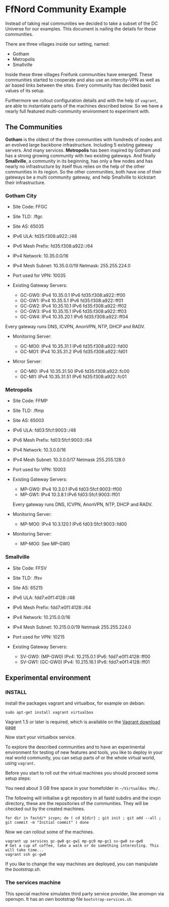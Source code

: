 # FfNord Community Example

Instead of taking real communities we decided to take a subset of the DC Universe
for our examples. This document is nailing the details for those communities.

There are three villages inside our setting, named:

 * Gotham
 * Metropolis
 * Smallville

Inside these three villages Freifunk communities have emerged. These communities
started to cooperate and also use an intercity-VPN as well as air based links
between the sites. Every community has decided basic values of its setup.

Furthermore we rollout configuration details and with the help of `vagrant`,
are able to instantiate parts of the machines described below. So we
have a nearly full featured multi-community environment to experiment with.

## The Communities 

**Gotham** is the oldest of the three communities with hundreds of nodes and
an evolved large backbone infrastructure. Including 5 existing gateway servers.
And many services. **Metropolis** has been inspired by Gotham and has a strong
growing community with two existing gateways. And finally **Smallville**, a community in its beginning, has
only a few nodes and has nearly no infrastructure by itself thus relies on the help of the other communities
in its region. So the other communities, both have one of their gateways
be a multi community gateway, and help Smallville to kickstart their infrastructure.

### Gotham City

 * Site Code: FFGC
 * Site TLD:  .ffgc
 * Site AS:   65035

 * IPv6 ULA:         fd35:f308:a922::/48
 * IPv6 Mesh Prefix: fd35:f308:a922::/64

 * IPv4 Network:     10.35.0.0/16
 * IPv4 Mesh Subnet: 10.35.0.0/19 Netmask: 255.255.224.0

 * Port used for VPN: 10035

 * Existing Gateway Servers:
   * GC-GW0: IPv4 10.35.0.1    IPv6 fd35:f308:a922::ff00
   * GC-GW1: IPv4 10.35.5.1    IPv6 fd35:f308:a922::ff01
   * GC-GW2: IPv4 10.35.10.1   IPv6 fd35:f308:a922::ff02
   * GC-GW3: IPv4 10.35.15.1   IPv6 fd35:f308:a922::ff03
   * GC-GW4: IPv4 10.35.20.1   IPv6 fd35:f308:a922::ff04

 Every gateway runs DNS, ICVPN, AnonVPN, NTP, DHCP and RADV.

 * Monitoring Server:
   * GC-MO0: IPv4 10.35.31.1   IPv6 fd35:f308:a922::fd00
   * GC-MO1: IPv4 10.35.31.2   IPv6 fd35:f308:a922::fd01

 * Mirror Server:
   * GC-MI0: IPv4 10.35.31.50   IPv6 fd35:f308:a922::fc00
   * GC-MI1: IPv4 10.35.31.51   IPv6 fd35:f308:a922::fc01


### Metropolis

 * Site Code: FFMP
 * Site TLD:  .ffmp
 * Site AS:   65003

 * IPv6 ULA:         fd03:5fcf:9003::/48
 * IPv6 Mesh Prefix: fd03:5fcf:9003::/64
  
 * IPv4 Network:     10.3.0.0/16 
 * IPv4 Mesh Subnet: 10.3.0.0/17 Netmask 255.255.128.0

 * Port used for VPN: 10003

 * Existing Gateway Servers:
   * MP-GW0: IPv4 10.3.0.1    IPv6 fd03:5fcf:9003::ff00
   * MP-GW1: IPv4 10.3.8.1    IPv6 fd03:5fcf:9003::ff01

   Every gateway runs DNS, ICVPN, AnonVPN, NTP, DHCP and RADV.

 * Monitoring Server:
   * MP-MO0: IPv4 10.3.120.1   IPv6  fd03:5fcf:9003::fd00

 * Monitoring Server:
   * MP-MO0: See MP-GW0


### Smallville

 * Site Code: FFSV
 * Site TLD:  .ffsv
 * Site AS:   65215

 * IPv6 ULA:         fdd7:e0f1:4128::/48 
 * IPv6 Mesh Prefix: fdd7:e0f1:4128::/64

 * IPv4 Network:     10.215.0.0/16
 * IPv4 Mesh Subnet: 10.215.0.0/19 Netmask 255.255.224.0
 
 * Port used for VPN: 10215

 * Existing Gateway Servers:
   * SV-GW0: (MP-GW0) IPv4: 10.215.0.1  IPv6: fdd7:e0f1:4128::ff00
   * SV-GW1: (GC-GW0) IPv4: 10.215.16.1  IPv6: fdd7:e0f1:4128::ff01


## Experimental environment

### INSTALL

install the packages vagrant and virtualbox, for example on debian:

    sudo apt-get install vagrant virtualbox
    
Vagrant 1.5 or later is required, which is available on the [Vagrant download page](http://www.vagrantup.com/downloads.html)

Now start your virtualbox service.

To explore the described communities and to have an experimental environment for
testing of new features and tools, you like to deploy in your real world community,
you can setup parts of or the whole virtual world, using `vagrant`.

Before you start to roll out the virtual machines you should proceed some setup steps:

You need about 3 GB free space in your homefolder in `~/VirtualBox VMs/`.

The following will initialise a git repository in all fastd subdirs and the icvpn directory,
these are the repositories of the communities. They will be checked out by the created
machines.

    for dir in fastd/* icvpn; do ( cd ${dir} ; git init ; git add --all ; git commit -m "Initial commit" ) done

Now we can rollout some of the machines.


    vagrant up services gc-gw0 gc-gw1 mp-gc0 mp-gc1 sv-gw0 sv-gw0
    # Get a cup of coffee, take a walk or do something interesting. This will take time...
    vagrant ssh gc-gw0

If you like to change the way machines are deployed, you can manipulate the _bootstrap.sh_.



### The services machine

This special machine simulates third party service provider, like anonvpn via openvpn.
It has an own bootstrap file `bootstrap-services.sh`.
